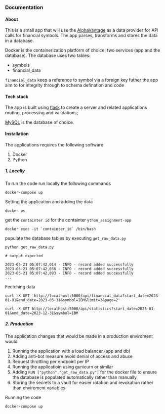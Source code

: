 ### Documentation
#### About 
This is a small app that will use the [AlphaVantage](https://www.alphavantage.co/documentation/)  as a data provider for 
API calls for financial symbols. The app parses, transforms and stores the data in a database. 

Docker is the containerization platform of choice; two services (app and the database). 
The database uses two tables:
- symbols 
- financial_data

`financial_data` keep a reference to symbol via a foreign key
futher the app aim to for integrity through to schema defination and 
code 

#### Tech stack 
The app is built using [flask]() to create a server and related
applications routing, processing and validations;

[MySQL]() is the database of choice. 

#### Installation 
The applications requires the following software 
1. Docker 
2. Python

##### 1. Locally 
To run the code run locally the following commands 
````shell 
docker-compose up  
````
Setting the application and adding the data 
```shell
docker ps  
```
get the `containter id` for the containter `ython_assignment-app` 
```shell
docker exec -it `containter_id` /bin/bash
```
pupulate the database tables by executing `get_raw_data.py`
```shell 
python get_raw_data.py

# output expected

2023-05-21 05:07:42,014 - INFO - record added successfully
2023-05-21 05:07:42,036 - INFO - record added successfully
2023-05-21 05:07:42,093 - INFO - record added successfully
... 
```
Fectching data 
```shell 
curl -X GET 'http://localhost:5000/api/financial_data?start_date=2023-01-01&end_date=2023-05-31&symbol=IBM&limit=3&page=2'
```
```shell 
curl -X GET http://localhost:5000/api/statistics?start_date=2023-01-01&end_date=2023-12-31&symbol=IBM
```
##### 2. Production 
The application changes that would be made in a production enviroment would 
1. Running the application with a load balancer (app and db) 
2. Adding anti-bot measure avoid denial of access and abuse 
3. Request throttling per endpoint per IP 
4. Running the applicatioin using gunicurn or similar 
5. Adding `RUN ["python","get_raw_data.py"]` for the docker file to ensure the database is populated automatically rather than manually 
6. Storing the secrets to a vault for easier rotation and revokation rather than enviroment variables


Running the code
 ```shell 
 docker-compose up 
 ```